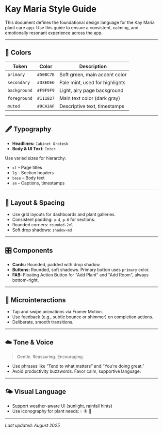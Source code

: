 # Kay Maria Style Guide

This document defines the foundational design language for the Kay Maria plant care app. Use this guide to ensure a consistent, calming, and emotionally resonant experience across the app.

---

## 🎨 Colors

| Token         | Color        | Description                     |
|---------------|--------------|---------------------------------|
| `primary`     | `#508C7E`     | Soft green, main accent color   |
| `secondary`   | `#D3EDE6`     | Pale mint, used for highlights  |
| `background`  | `#F9F9F9`     | Light, airy page background     |
| `foreground`  | `#111827`     | Main text color (dark gray)     |
| `muted`       | `#9CA3AF`     | Descriptive text, timestamps    |

---

## 🖋️ Typography

- **Headlines:** `Cabinet Grotesk`
- **Body & UI Text:** `Inter`

Use varied sizes for hierarchy:
- `xl` – Page titles
- `lg` – Section headers
- `base` – Body text
- `sm` – Captions, timestamps

---

## 🧱 Layout & Spacing

- Use grid layouts for dashboards and plant galleries.
- Consistent padding: `p-4`, `p-6` for sections.
- Rounded corners: `rounded-2xl`
- Soft drop shadows: `shadow-md`

---

## 🎛️ Components

- **Cards:** Rounded, padded with drop shadow.
- **Buttons:** Rounded, soft shadows. Primary button uses `primary` color.
- **FAB:** Floating Action Button for "Add Plant" and "Add Room", always bottom-right.

---

## 💬 Microinteractions

- Tap and swipe animations via Framer Motion.
- Use feedback (e.g., subtle bounce or shimmer) on completion actions.
- Deliberate, smooth transitions.

---

## ☁️ Tone & Voice

> Gentle. Reassuring. Encouraging.

- Use phrases like “Tend to what matters” and “You're doing great.”
- Avoid productivity buzzwords. Favor calm, supportive language.

---

## 🌤️ Visual Language

- Support weather-aware UI (sunlight, rainfall hints)
- Use iconography for plant needs: 💧 ☀️ 🌱

---

_Last updated: August 2025_
